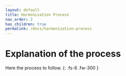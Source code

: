 ```yaml
---
layout: default
title: Harmonization Process
nav_order: 2
has_children: true
permalink: /docs/harmonization-process
---
```


# Explanation of the process

Here the process to follow.
{: .fs-6 .fw-300 }